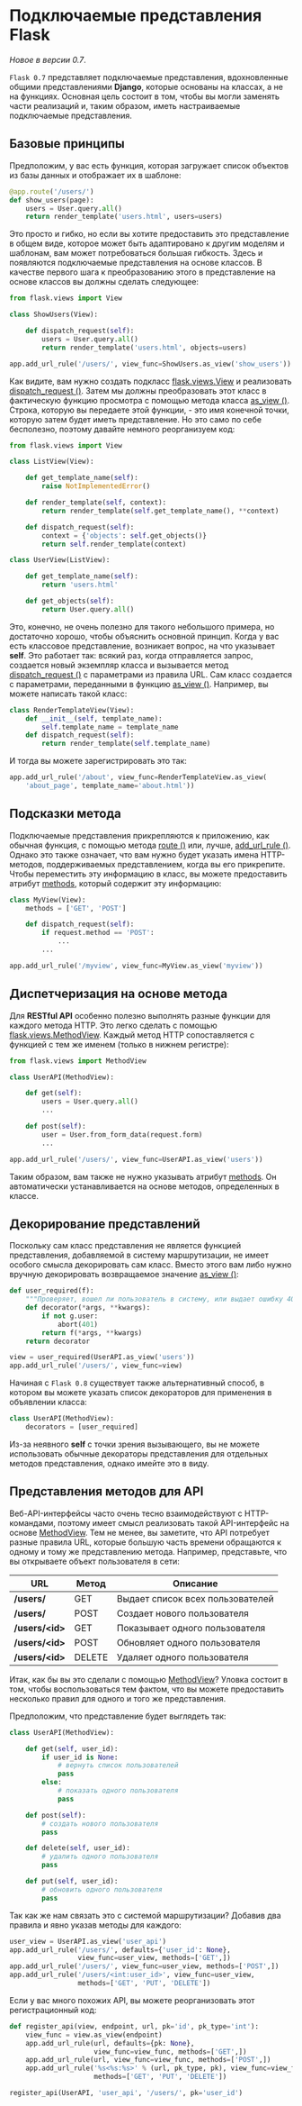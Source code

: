 # Подключаемые представления Flask

_Новое в версии 0.7_.

`Flask 0.7` представляет подключаемые представления, вдохновленные общими представлениями **Django**, которые основаны на классах, а не на функциях. Основная цель состоит в том, чтобы вы могли заменять части реализаций и, таким образом, иметь настраиваемые подключаемые представления.

## Базовые принципы

Предположим, у вас есть функция, которая загружает список объектов из базы данных и отображает их в шаблоне:

```python
@app.route('/users/')
def show_users(page):
    users = User.query.all()
    return render_template('users.html', users=users)
```

Это просто и гибко, но если вы хотите предоставить это представление в общем виде, которое может быть адаптировано к другим моделям и шаблонам, вам может потребоваться большая гибкость. Здесь и появляются подключаемые представления на основе классов. В качестве первого шага к преобразованию этого в представление на основе классов вы должны сделать следующее:

```python
from flask.views import View

class ShowUsers(View):

    def dispatch_request(self):
        users = User.query.all()
        return render_template('users.html', objects=users)

app.add_url_rule('/users/', view_func=ShowUsers.as_view('show_users'))
```

Как видите, вам нужно создать подкласс [flask.views.View](../api-dokumentaciya-flask/predstavleniya-flask-osnovannye-na-klassakh.md#klass-flask-views-view) и реализовать [dispatch\_request ()](../api-dokumentaciya-flask/predstavleniya-flask-osnovannye-na-klassakh.md#dispatch\_request). Затем мы должны преобразовать этот класс в фактическую функцию просмотра с помощью метода класса [as\_view ()](../api-dokumentaciya-flask/predstavleniya-flask-osnovannye-na-klassakh.md#classmethod-as\_view). Строка, которую вы передаете этой функции, - это имя конечной точки, которую затем будет иметь представление. Но это само по себе бесполезно, поэтому давайте немного реорганизуем код:

```python
from flask.views import View

class ListView(View):

    def get_template_name(self):
        raise NotImplementedError()

    def render_template(self, context):
        return render_template(self.get_template_name(), **context)

    def dispatch_request(self):
        context = {'objects': self.get_objects()}
        return self.render_template(context)

class UserView(ListView):

    def get_template_name(self):
        return 'users.html'

    def get_objects(self):
        return User.query.all()
```

Это, конечно, не очень полезно для такого небольшого примера, но достаточно хорошо, чтобы объяснить основной принцип. Когда у вас есть классовое представление, возникает вопрос, на что указывает **self**. Это работает так: всякий раз, когда отправляется запрос, создается новый экземпляр класса и вызывается метод [dispatch\_request ()](../api-dokumentaciya-flask/predstavleniya-flask-osnovannye-na-klassakh.md#dispatch\_request) с параметрами из правила URL. Сам класс создается с параметрами, переданными в функцию [as\_view ()](../api-dokumentaciya-flask/predstavleniya-flask-osnovannye-na-klassakh.md#classmethod-as\_view). Например, вы можете написать такой класс:

```python
class RenderTemplateView(View):
    def __init__(self, template_name):
        self.template_name = template_name
    def dispatch_request(self):
        return render_template(self.template_name)
```

И тогда вы можете зарегистрировать это так:

```python
app.add_url_rule('/about', view_func=RenderTemplateView.as_view(
    'about_page', template_name='about.html'))
```

## Подсказки метода

Подключаемые представления прикрепляются к приложению, как обычная функция, с помощью метода [route ()](../api-dokumentaciya-flask/obekt-prilozheniya-flask.md#route) или, лучше, [add\_url\_rule ()](../api-dokumentaciya-flask/obekt-prilozheniya-flask.md#add\_url\_rule). Однако это также означает, что вам нужно будет указать имена HTTP-методов, поддерживаемых представлением, когда вы его прикрепите. Чтобы переместить эту информацию в класс, вы можете предоставить атрибут [methods](../api-dokumentaciya-flask/predstavleniya-flask-osnovannye-na-klassakh.md#methods), который содержит эту информацию:

```python
class MyView(View):
    methods = ['GET', 'POST']

    def dispatch_request(self):
        if request.method == 'POST':
            ...
        ...

app.add_url_rule('/myview', view_func=MyView.as_view('myview'))
```

## Диспетчеризация на основе метода

Для **RESTful API** особенно полезно выполнять разные функции для каждого метода HTTP. Это легко сделать с помощью [flask.views.MethodView](../api-dokumentaciya-flask/predstavleniya-flask-osnovannye-na-klassakh.md#klass-flask-views-methodview). Каждый метод HTTP сопоставляется с функцией с тем же именем (только в нижнем регистре):

```python
from flask.views import MethodView

class UserAPI(MethodView):

    def get(self):
        users = User.query.all()
        ...

    def post(self):
        user = User.from_form_data(request.form)
        ...

app.add_url_rule('/users/', view_func=UserAPI.as_view('users'))
```

Таким образом, вам также не нужно указывать атрибут [methods](../api-dokumentaciya-flask/predstavleniya-flask-osnovannye-na-klassakh.md#methods). Он автоматически устанавливается на основе методов, определенных в классе.

## Декорирование представлений

Поскольку сам класс представления не является функцией представления, добавляемой в систему маршрутизации, не имеет особого смысла декорировать сам класс. Вместо этого вам либо нужно вручную декорировать возвращаемое значение [as\_view ()](../api-dokumentaciya-flask/predstavleniya-flask-osnovannye-na-klassakh.md#classmethod-as\_view):

```python
def user_required(f):
    """Проверяет, вошел ли пользователь в систему, или выдает ошибку 401."""
    def decorator(*args, **kwargs):
        if not g.user:
            abort(401)
        return f(*args, **kwargs)
    return decorator

view = user_required(UserAPI.as_view('users'))
app.add_url_rule('/users/', view_func=view)
```

Начиная с `Flask 0.8` существует также альтернативный способ, в котором вы можете указать список декораторов для применения в объявлении класса:

```python
class UserAPI(MethodView):
    decorators = [user_required]
```

Из-за неявного **self** с точки зрения вызывающего, вы не можете использовать обычные декораторы представления для отдельных методов представления, однако имейте это в виду.

## Представления методов для API

Веб-API-интерфейсы часто очень тесно взаимодействуют с HTTP-командами, поэтому имеет смысл реализовать такой API-интерфейс на основе [MethodView](../api-dokumentaciya-flask/predstavleniya-flask-osnovannye-na-klassakh.md#klass-flask-views-methodview). Тем не менее, вы заметите, что API потребует разные правила URL, которые большую часть времени обращаются к одному и тому же представлению метода. Например, представьте, что вы открываете объект пользователя в сети:

| URL              | Метод  | Описание                         |
| ---------------- | ------ | -------------------------------- |
| **/users/**      | GET    | Выдает список всех пользователей |
| **/users/**      | POST   | Создает нового пользователя      |
| **/users/\<id>** | GET    | Показывает одного пользователя   |
| **/users/\<id>** | POST   | Обновляет одного пользователя    |
| **/users/\<id>** | DELETE | Удаляет одного пользователя      |

Итак, как бы вы это сделали с помощью [MethodView](../api-dokumentaciya-flask/predstavleniya-flask-osnovannye-na-klassakh.md#klass-flask-views-methodview)? Уловка состоит в том, чтобы воспользоваться тем фактом, что вы можете предоставить несколько правил для одного и того же представления.

Предположим, что представление будет выглядеть так:

```python
class UserAPI(MethodView):

    def get(self, user_id):
        if user_id is None:
            # вернуть список пользователей
            pass
        else:
            # показать одного пользователя
            pass

    def post(self):
        # создать нового пользователя
        pass

    def delete(self, user_id):
        # удалить одного пользователя
        pass

    def put(self, user_id):
        # обновить одного пользователя
        pass
```

Так как же нам связать это с системой маршрутизации? Добавив два правила и явно указав методы для каждого:

```python
user_view = UserAPI.as_view('user_api')
app.add_url_rule('/users/', defaults={'user_id': None},
                 view_func=user_view, methods=['GET',])
app.add_url_rule('/users/', view_func=user_view, methods=['POST',])
app.add_url_rule('/users/<int:user_id>', view_func=user_view,
                 methods=['GET', 'PUT', 'DELETE'])
```

Если у вас много похожих API, вы можете реорганизовать этот регистрационный код:

```python
def register_api(view, endpoint, url, pk='id', pk_type='int'):
    view_func = view.as_view(endpoint)
    app.add_url_rule(url, defaults={pk: None},
                     view_func=view_func, methods=['GET',])
    app.add_url_rule(url, view_func=view_func, methods=['POST',])
    app.add_url_rule('%s<%s:%s>' % (url, pk_type, pk), view_func=view_func,
                     methods=['GET', 'PUT', 'DELETE'])

register_api(UserAPI, 'user_api', '/users/', pk='user_id')
```
